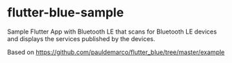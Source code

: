 # flutter-blue-sample

Sample Flutter App with Bluetooth LE that scans for Bluetooth LE devices and displays the services published by the devices.

Based on https://github.com/pauldemarco/flutter_blue/tree/master/example
